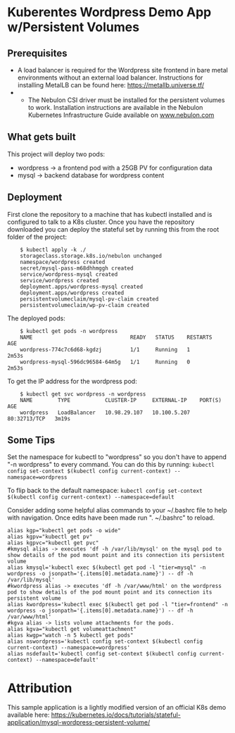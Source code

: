 # Kuberentes Wordpress Demo App w/Persistent Volumes

## Prerequisites
* A load balancer is required for the Wordpress site frontend in bare metal environments without an external load balancer. Instructions for installing MetalLB can be found here: https://metallb.universe.tf/
* * The Nebulon CSI driver must be installed for the persistent volumes to work. Installation instructions are available in the Nebulon Kubernetes Infrastructure Guide available on www.nebulon.com

## What gets built
This project will deploy two pods:

* wordpress -> a frontend pod with a 25GB PV for configuration data
* mysql -> backend database for wordpress content

## Deployment
First clone the repository to a machine that has kubectl installed and is configured to talk to a K8s cluster. 
Once you have the repository downloaded you can deploy the stateful set by running this from the root folder of the project: 

```
    $ kubectl apply -k ./
    storageclass.storage.k8s.io/nebulon unchanged
    namespace/wordpress created
    secret/mysql-pass-m68dhhmggh created
    service/wordpress-mysql created
    service/wordpress created
    deployment.apps/wordpress-mysql created
    deployment.apps/wordpress created
    persistentvolumeclaim/mysql-pv-claim created
    persistentvolumeclaim/wp-pv-claim created
```

The deployed pods:
```
    $ kubectl get pods -n wordpress
    NAME                               READY   STATUS    RESTARTS   AGE
    wordpress-774c7c6d68-kgdzj         1/1     Running   1          2m53s
    wordpress-mysql-596dc96584-64m5g   1/1     Running   0          2m53s
```

To get the IP address for the wordpress pod:
```
    $ kubectl get svc wordpress -n wordpress
    NAME        TYPE           CLUSTER-IP     EXTERNAL-IP    PORT(S)        AGE
    wordpress   LoadBalancer   10.98.29.107   10.100.5.207   80:32713/TCP   3m19s
```


## Some Tips
Set the namespace for kubectl to "wordpress" so you don't have to append "-n wordpress" to every command. You can do this by running:
`kubectl config set-context $(kubectl config current-context) --namespace=wordpress`

To flip back to the default namespace:
`kubectl config set-context $(kubectl config current-context) --namespace=default`

Consider adding some helpful alias commands to your ~/.bashrc file to help with navigation. Once edits have been made run ". ~/.bashrc" to reload.

```
alias kgp="kubectl get pods -o wide"    
alias kgpv="kubectl get pv"
alias kgpvc="kubectl get pvc"
#kmysql alias -> executes 'df -h /var/lib/mysql' on the mysql pod to show details of the pod mount point and its connection its persistent volume
alias kmysql='kubectl exec $(kubectl get pod -l "tier=mysql" -n wordpress -o jsonpath='{.items[0].metadata.name}') -- df -h /var/lib/mysql'
#kwordpress alias -> executes 'df -h /var/www/html' on the wordpress pod to show details of the pod mount point and its connection its persistent volume
alias kwordpress='kubectl exec $(kubectl get pod -l "tier=frontend" -n wordpress -o jsonpath='{.items[0].metadata.name}') -- df -h /var/www/html'
#kgva alias -> lists volume attachments for the pods. 
alias kgva="kubectl get volumeattachment"   
alias kwgp="watch -n 5 kubectl get pods"    
alias nswordpress='kubectl config set-context $(kubectl config current-context) --namespace=wordpress'
alias nsdefault='kubectl config set-context $(kubectl config current-context) --namespace=default'
```

# Attribution
This sample application is a lightly modified version of an official K8s demo available here: https://kubernetes.io/docs/tutorials/stateful-application/mysql-wordpress-persistent-volume/